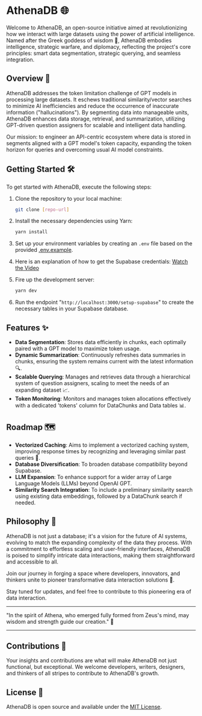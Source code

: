 # AthenaDB 🌐

Welcome to AthenaDB, an open-source initiative aimed at revolutionizing how we interact with large datasets using the power of artificial intelligence. Named after the Greek goddess of wisdom 🦉, AthenaDB embodies intelligence, strategic warfare, and diplomacy, reflecting the project's core principles: smart data segmentation, strategic querying, and seamless integration.

## Overview 📜

AthenaDB addresses the token limitation challenge of GPT models in processing large datasets. It eschews traditional similarity/vector searches to minimize AI inefficiencies and reduce the occurrence of inaccurate information ("hallucinations"). By segmenting data into manageable units, AthenaDB enhances data storage, retrieval, and summarization, utilizing GPT-driven question assigners for scalable and intelligent data handling.

Our mission: to engineer an API-centric ecosystem where data is stored in segments aligned with a GPT model's token capacity, expanding the token horizon for queries and overcoming usual AI model constraints.

## Getting Started 🛠️

To get started with AthenaDB, execute the following steps:

1. Clone the repository to your local machine:

   ```bash
   git clone [repo-url]
   ```

2. Install the necessary dependencies using Yarn:

   ```bash
   yarn install
   ```

3. Set up your environment variables by creating an `.env` file based on the provided [.env.example](.env.example).

4. Here is an explanation of how to get the Supabase credentials: [Watch the Video](./docs/supabase_credentials_explanation.mov)

5. Fire up the development server:

   ```bash
   yarn dev
   ```

6. Run the endpoint "`http://localhost:3000/setup-supabase`" to create the necessary tables in your Supabase database.

## Features ✨

- **Data Segmentation**: Stores data efficiently in chunks, each optimally paired with a GPT model to maximize token usage.
- **Dynamic Summarization**: Continuously refreshes data summaries in chunks, ensuring the system remains current with the latest information 🔍.
- **Scalable Querying**: Manages and retrieves data through a hierarchical system of question assigners, scaling to meet the needs of an expanding dataset 📈.
- **Token Monitoring**: Monitors and manages token allocations effectively with a dedicated 'tokens' column for DataChunks and Data tables 📊.

## Roadmap 🗺️

- **Vectorized Caching**: Aims to implement a vectorized caching system, improving response times by recognizing and leveraging similar past queries 💨.
- **Database Diversification**: To broaden database compatibility beyond Supabase.
- **LLM Expansion**: To enhance support for a wider array of Large Language Models (LLMs) beyond OpenAI GPT.
- **Similarity Search Integration**: To include a preliminary similarity search using existing data embeddings, followed by a DataChunk search if needed.

## Philosophy 🤔

AthenaDB is not just a database; it's a vision for the future of AI systems, evolving to match the expanding complexity of the data they process. With a commitment to effortless scaling and user-friendly interfaces, AthenaDB is poised to simplify intricate data interactions, making them straightforward and accessible to all.

Join our journey in forging a space where developers, innovators, and thinkers unite to pioneer transformative data interaction solutions 💪.

Stay tuned for updates, and feel free to contribute to this pioneering era of data interaction.

---

"In the spirit of Athena, who emerged fully formed from Zeus's mind, may wisdom and strength guide our creation." 🌟

---

## Contributions 🤝

Your insights and contributions are what will make AthenaDB not just functional, but exceptional. We welcome developers, writers, designers, and thinkers of all stripes to contribute to AthenaDB's growth.

## License 📄

AthenaDB is open source and available under the [MIT License](LICENSE).
